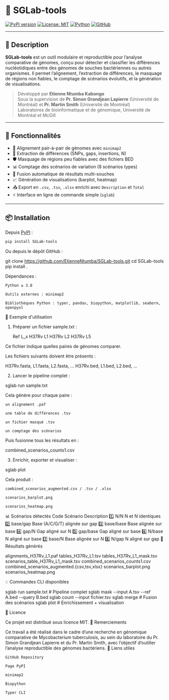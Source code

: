 # 🧬 SGLab-tools

[![PyPI version](https://img.shields.io/pypi/v/SGLab-tools.svg?color=blue&logo=python&label=PyPI)](https://pypi.org/project/SGLab-tools/)
[![License: MIT](https://img.shields.io/badge/License-MIT-green.svg)](https://opensource.org/licenses/MIT)
[![Python](https://img.shields.io/badge/python-3.8+-brightgreen.svg)](https://www.python.org/)
[![GitHub](https://img.shields.io/badge/source-GitHub-black?logo=github)](https://github.com/EtienneNtumba/SGLab-tools)

---

## 🧠 Description

**SGLab-tools** est un outil modulaire et reproductible pour l’analyse comparative de génomes, conçu pour détecter et classifier les différences nucléotidiques entre des génomes de souches bactériennes ou autres organismes. Il permet l’alignement, l’extraction de différences, le masquage de régions non fiables, le comptage de scénarios évolutifs, et la génération de visualisations.

> Développé par **Etienne Ntumba Kabongo**  
> Sous la supervision de **Pr. Simon Grandjean Lapierre** (Université de Montréal) et **Pr. Martin Smith** (Université de Montréal)  
> Laboratoires de bioinformatique et de génomique, Université de Montréal et McGill

---

## 🧰 Fonctionnalités

- 🔁 Alignement pair-à-pair de génomes avec `minimap2`
- 🧬 Extraction de différences (SNPs, gaps, insertions, N)
- 🛡️ Masquage de régions peu fiables avec des fichiers BED
- 📊 Comptage des scénarios de variation (8 scénarios types)
- 📁 Fusion automatique de résultats multi-souches
- 📈 Génération de visualisations (barplot, heatmap)
- 📤 Export en `.csv`, `.tsv`, `.xlsx` enrichi avec `Description` et `Total`
- ⚡ Interface en ligne de commande simple (`sglab`)

---

## 📦 Installation

Depuis [PyPI](https://pypi.org/project/SGLab-tools/) :

```bash
pip install SGLab-tools

```
Ou depuis le dépôt GitHub :

git clone https://github.com/EtienneNtumba/SGLab-tools.git
cd SGLab-tools
pip install .

Dépendances :

    Python ≥ 3.8

    Outils externes : minimap2

    Bibliothèques Python : typer, pandas, biopython, matplotlib, seaborn, openpyxl

📂 Exemple d'utilisation
1. Préparer un fichier sample.txt :

    Ref     L_x
    H37Rv   L1
    H37Rv   L2
    H37Rv   L5



Ce fichier indique quelles paires de génomes comparer.

Les fichiers suivants doivent être présents :

H37Rv.fasta, L1.fasta, L2.fasta, ...
H37Rv.bed, L1.bed, L2.bed, ...

2. Lancer le pipeline complet :

sglab run sample.txt

Cela génère pour chaque paire :

    un alignement .paf

    une table de différences .tsv

    un fichier masqué .tsv

    un comptage des scénarios

Puis fusionne tous les résultats en :

combined_scenarios_counts1.csv

3. Enrichir, exporter et visualiser :

sglab plot

Cela produit :

    combined_scenarios_augmented.csv / .tsv / .xlsx

    scenarios_barplot.png

    scenarios_heatmap.png

📊 Scénarios détectés
Code	Scénario	Description
1️⃣	N/N	N et N identiques
2️⃣	base/gap	Base (A/C/G/T) alignée sur gap
3️⃣	base/base	Base alignée sur base
4️⃣	gap/N	Gap aligné sur N
5️⃣	gap/base	Gap aligné sur base
6️⃣	N/base	N aligné sur base
7️⃣	base/N	Base alignée sur N
8️⃣	N/gap	N aligné sur gap
📁 Résultats générés

alignments_H37Rv_L1.paf
tables_H37Rv_L1.tsv
tables_H37Rv_L1_mask.tsv
scenarios_table_H37Rv_L1_mask.tsv
combined_scenarios_counts1.csv
combined_scenarios_augmented.{csv,tsv,xlsx}
scenarios_barplot.png
scenarios_heatmap.png

💡 Commandes CLI disponibles

sglab run sample.txt            # Pipeline complet
sglab mask --input A.tsv --ref A.bed --query B.bed
sglab count --input fichier.tsv
sglab merge                     # Fusion des scénarios
sglab plot                      # Enrichissement + visualisation

📜 Licence

Ce projet est distribué sous licence MIT.
🙏 Remerciements

Ce travail a été réalisé dans le cadre d’une recherche en génomique comparative de Mycobacterium tuberculosis, au sein du laboratoire du Pr. Simon Grandjean Lapierre et du Pr. Martin Smith, avec l’objectif d’outiller l’analyse reproductible des génomes bactériens.
🔗 Liens utiles

    GitHub Repository

    Page PyPI

    minimap2

    Biopython

    Typer CLI
